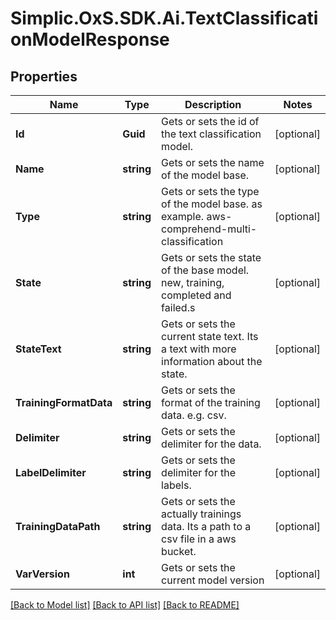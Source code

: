 # Simplic.OxS.SDK.Ai.TextClassificationModelResponse

## Properties

Name | Type | Description | Notes
------------ | ------------- | ------------- | -------------
**Id** | **Guid** | Gets or sets the id of the text classification model. | [optional] 
**Name** | **string** | Gets or sets the name of the model base. | [optional] 
**Type** | **string** | Gets or sets the type of the model base.  as example. aws-comprehend-multi-classification | [optional] 
**State** | **string** | Gets or sets the state of the base model.  new, training, completed and failed.s | [optional] 
**StateText** | **string** | Gets or sets the current state text.  Its a text with more information about the state. | [optional] 
**TrainingFormatData** | **string** | Gets or sets the format of the training data.  e.g. csv. | [optional] 
**Delimiter** | **string** | Gets or sets the delimiter for the data. | [optional] 
**LabelDelimiter** | **string** | Gets or sets the delimiter for the labels. | [optional] 
**TrainingDataPath** | **string** | Gets or sets the actually trainings data.  Its a path to a csv file in a aws bucket. | [optional] 
**VarVersion** | **int** | Gets or sets the current model version | [optional] 

[[Back to Model list]](../README.md#documentation-for-models) [[Back to API list]](../README.md#documentation-for-api-endpoints) [[Back to README]](../README.md)

